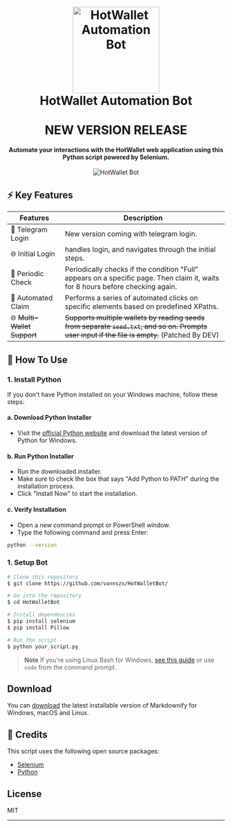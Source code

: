 <h1 align="center">
  <br>
  <a href="https://github.com/your-username/your-repository"><img src="https://static.herewallet.app/intro.35bf1b5e.png" alt="HotWallet Automation Bot" width="200"></a>
  <br>
  HotWallet Automation Bot
  <br>
  <br>
  NEW VERSION RELEASE
</h1>

<h4 align="center">Automate your interactions with the HotWallet web application using this Python script powered by Selenium.</h4>


<div align="center">
  <img src="https://i.ibb.co/Rb6TQCy/photo-6185987108498423028-y.jpg" alt="HotWallet Bot" />
</div>

## ⚡️ Key Features

| Features               | Description                                                                                     |
|------------------------|-------------------------------------------------------------------------------------------------|
| 🌱 Telegram Login           | New version coming with telegram login.                        |
| 🌐 Initial Login        | handles login, and navigates through the initial steps.                           |
| 🔄 Periodic Check       | Periodically checks if the condition "Full" appears on a specific page. Then claim it, waits for 8 hours before checking again.|
| 🛒 Automated Claim     | Performs a series of automated clicks on specific elements based on predefined XPaths.               |
| 🌐 ~~Multi-Wallet Support~~ | ~~Supports multiple wallets by reading seeds from separate `seed.txt`, and so on. Prompts user input if the file is empty.~~ (Patched By DEV) |



## 🚀 How To Use

### 1. Install Python

If you don't have Python installed on your Windows machine, follow these steps:

#### a. Download Python Installer

- Visit the [official Python website](https://www.python.org/downloads/release) and download the latest version of Python for Windows.

#### b. Run Python Installer

- Run the downloaded installer.
- Make sure to check the box that says "Add Python to PATH" during the installation process.
- Click "Install Now" to start the installation.

#### c. Verify Installation

- Open a new command prompt or PowerShell window.
- Type the following command and press Enter:
  
```bash
python --version
```

### 1. Setup Bot

```bash
# Clone this repository
$ git clone https://github.com/vannszs/HotWalletBot/

# Go into the repository
$ cd HotWalletBot

# Install dependencies
$ pip install selenium
$ pip install Pillow

# Run the script
$ python your_script.py
```

> **Note**
> If you're using Linux Bash for Windows, [see this guide](https://www.howtogeek.com/261575/how-to-run-graphical-linux-desktop-applications-from-windows-10s-bash-shell/) or use `node` from the command prompt.


## Download

You can [download](https://github.com/vannszs/HotWalletBot/releases/) the latest installable version of Markdownify for Windows, macOS and Linux.



## 📢 Credits

This script uses the following open source packages:

- [Selenium](https://www.selenium.dev/)
- [Python](https://www.python.org/)


## License

MIT

---


